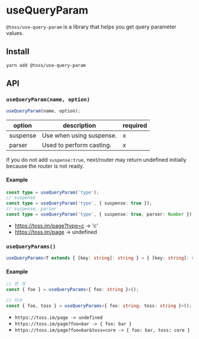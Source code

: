 # useQueryParam

`@toss/use-query-param` is a library that helps you get query parameter values.

## Install

```shell
yarn add @toss/use-query-param
```

## API

### `useQueryParam(name, option)`

```typescript
useQueryParam(name, option);
```

| option   | description              | required |
| -------- | ------------------------ | -------- |
| suspense | Use when using suspense. | x        |
| parser   | Used to perform casting. | x        |

If you do not add `suspense:true`, next/router may return undefined initially because the router is not ready.

#### Example

```typescript
const type = useQueryParam('type');
// suspense
const type = useQueryParam('type', { suspense: true });
// suspense, parser
const type = useQueryParam('type', { suspense: true, parser: Number });
```

- https://toss.im/page?type=c -> 'c'
- https://toss.im/page -> undefined

### `useQueryParams()`

```typescript
useQueryParams<T extends { [key: string]: string } = { [key: string]: string }>(): Partial<T>
```

#### Example

```typescript
// 한 개
const { foo } = useQueryParams<{ foo: string }>();

// 다수
const { foo, toss } = useQueryParams<{ foo: string; toss: string }>();
```

- `https://toss.im/page -> undefined`
- `https://toss.im/page?foo=bar -> { foo: bar }`
- `https://toss.im/page?foo=bar&toss=core -> { foo: bar, toss: core }`
